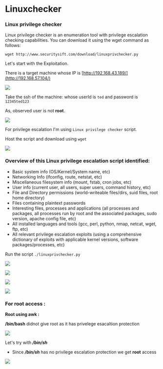 # Linuxchecker

### Linux privilege checker

Linux privilege checker is an enumeration tool with privilege escalation checking capabilities. You can download it using the wget command as follows:

```text
wget http://www.securitysift.com/download/linuxprivchecker.py

```

Let's start with the Exploitation.

There is a target machine whose IP is [http://192.168.43.189/](http://192.168.57.104/) 

![](../.gitbook/assets/linux_privchecker_2.png)

Take the ssh of the machine: whose userId is `ted` and password is `12345ted123`

As, observed user is not **root**.

![](../.gitbook/assets/linux_privchecker_3.png)

For privilege escalation I'm using `Linux privilege checker` script.

Host the script and download using `wget` 

![](../.gitbook/assets/linux_privchecker_4.png)

### Overview of this Linux privilege escalation script identified:

* Basic system info \(OS/Kernel/System name, etc\)
* Networking Info \(ifconfig, route, netstat, etc\)
*  Miscellaneous filesystem info \(mount, fstab, cron jobs, etc\)
* User info \(current user, all users, super users, command history, etc\) 
* File and Directory permissions \(world-writeable files/dirs, suid files, root home directory\) 
* Files containing plaintext passwords
* Interesting files, processes and applications \(all processes and packages, all processes run by root and the associated packages, sudo version, apache config file, etc\) 
* All installed languages and tools \(gcc, perl, python, nmap, netcat, wget, ftp, etc\) 
* All relevant privilege escalation exploits \(using a comprehensive dictionary of exploits with applicable kernel versions, software packages/processes, etc\)

Run the script `./linuxprivchecker.py`

![](../.gitbook/assets/linux_privchecker_5.png)

![](../.gitbook/assets/linux_privchecker_6.png)

![](../.gitbook/assets/linux_privchecker_6-1.png)

![](../.gitbook/assets/linux_privchecker_6-2.png)

### For root access :

**Root using awk :**

**/bin/bash** didnot give root as it has privelege esacaltion protection

![](../.gitbook/assets/linux_privchecker_7.png)

Let's try with _**/bin/sh**_

* Since _**/bin/sh**_ has no privilege escalation protection we get **root** access

![](../.gitbook/assets/linux_privchecker_8.png)
